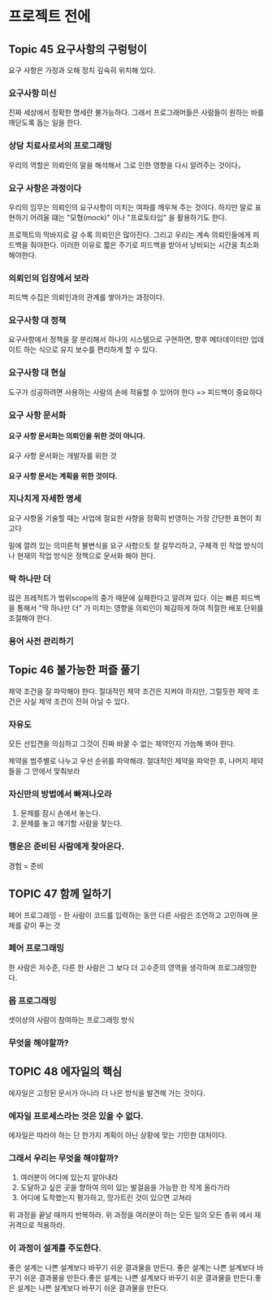 # 프로젝트 전에

## Topic 45 요구사항의 구렁텅이

요구 사항은 가정과 오해 정치 깊숙히 위치해 있다.

### 요구사항 미신

진짜 세상에서 정확한 명세란 불가능하다. 그래서 프로그래머들은 사람들이 원하는 바를 깨닫도록 돕는 일을 한다.

### 상담 치료사로서의 프로그래밍

 우리의 역할은 의뢰인의 말을 해석해서 그로 인한 영향을 다시 알려주는 것이다，

### 요구 사항은 과정이다

 우리의 임무는 의뢰인의 요구사항이 미치는 여파를 깨우쳐 주는 것이다.
하지만 말로 표현하기 어려울 떄는 "모형(mock)" 이나 "프로토타입" 을 활용하기도 한다. 

 프로젝트의 막바지로 갈 수록 의뢰인은 많아진다. 그리고 우리는 계속 의뢰인들에게 피드백을 줘야한다. 이러한 이유로 짧은 주기로 피드백을 받아서 낭비되는 시간을 최소화 해야한다.

###  의뢰인의 입장에서 보라

 피드백 수집은 의뢰인과의 관계를 쌓아가는 과정이다.

### 요구사항 대 정책

 요구사항에서 정책을 잘 분리해서 하나의 시스템으로 구현하면, 향후 메타데이터만 업데이트 하는 식으로 유지 보수를 편리하게 할 수 있다.

### 요구사항 대 현실

 도구가 성공하려면 사용하는 사람의 손에 적융할 수 있어야 한다 => 피드백이 중요하다

### 요구 사항 문서화

#### 요구 사항 문서화는 의뢰인을 위한 것이 아니다.

요구 사항 문서화는 개발자를 위한 것

#### 요구 사항 문서는 계획을 위한 것이다.

### 지나치게 자세한 명세

요구 사항올 기술할 때는 사업에 절요한 사향을 정확히 반영하는 가장 간단한 표현이 최고다

 밀에 깔려 있는 의미른적 불변식을 요구 사항으토 잘 갈무리하고, 구체격 인 작업 방식이나 현재의 작업 방식은 정책으로 문서화 해야 한다.

### 딱 하나만 더

많은 프레적트가 범위scope의 중가 때문에 실패한다고 알려져 있다. 이는 빠른 피드백을 통해서 "딱 하나만 더" 가 미치는 영향을 의뢰인이 체감하게 하여 적절한 배포 단위를 조절해야 한다.

### 용어 사전 관리하기

## Topic 46 불가능한 퍼즐 풀기

제약 조건을 잘 파악해야 한다. 절대적인 제약 조건은 지켜야 하지만, 그럴듯한 제약 조건은 사실 제약 조건이 전혀 아닐 수 있다.

### 자유도

모든 선입견을 의심하고 그것이 진짜 바꿀 수 없는 제약인지 가늠해 봐야 한다.

제약을 범주별로 나누고 우선 순위를 파악해랴. 절대적인 제약을 파악한 후, 나머지 제약들을 그 안에서 맞춰보라

### 자신만의 방법에서 빠져나오라

1. 문제를 잠시 손에서 놓는다.
2. 문제를 놓고 얘기할 사람을 찾는다.

### 행운은 준비된 사람에게 찾아온다.

경험 = 준비

## TOPIC 47 함께 일하기

페어 프로그래밍 - 한 사람이 코드를 입력하는 동안 다른 사람은 조언하고 고민하며 문제를 같이 푸는 것

### 페어 프로그래밍

한 사람은 저수준, 다른 한 사람은 그 보다 더 고수준의 영역을 생각하며 프로그래밍한다.

### 몹 프로그래밍

셋이상의 사람이 참여하는 프로그래밍 방식

### 무엇을 해야할까?

## TOPIC 48 에자일의 핵심

에자일은 고정된 문서가 아니라 더 나은 방식을 발견해 가는 것이다.

### 에자일 프로세스라는 것은 있을 수 없다.

에자일은 따라야 하는 단 한가지 계획이 아닌 상황에 맞는 기민한 대처이다.

### 그래서 우리는 무엇을 해야할까?

1. 여러분이 어디에 있는지 알아내라
2. 도달하고 싶은 곳을 향하여 의미 있는 발걸음을 가능한 한 작게 올라가라
3. 어디에 도착했는지 평가하고, 망가트린 것이 있으면 고쳐라

위 과정을 끝날 때까지 반복하라. 위 과정을 여러분이 하는 모든 일의 모든 층위 에서 재귀격으로 적용하라.

### 이 과정이 설계를 주도한다.

좋은 설계는 나쁜 설계보다 바꾸기 쉬운 결과물을 만든다.
좋은 설계는 나쁜 설계보다 바꾸기 쉬운 결과물을 만든다.좋은 설계는 나쁜 설계보다 바꾸기 쉬운 결과물을 만든다.좋은 설계는 나쁜 설계보다 바꾸기 쉬운 결과물을 만든다.
